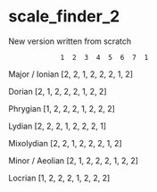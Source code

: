 # scale_finder_2
New version written from scratch

                 1  2  3  4  5  6  7  1

Major / Ionian  [2, 2, 1, 2, 2, 2, 1, 2]

Dorian          [2, 1, 2, 2, 2, 1, 2, 2]

Phrygian        [1, 2, 2, 2, 1, 2, 2, 2]

Lydian          [2, 2, 2, 1, 2, 2, 2, 1]

Mixolydian      [2, 2, 1, 2, 2, 2, 1, 2]

Minor / Aeolian [2, 1, 2, 2, 2, 1, 2, 2]

Locrian         [1, 2, 2, 2, 1, 2, 2, 2]

